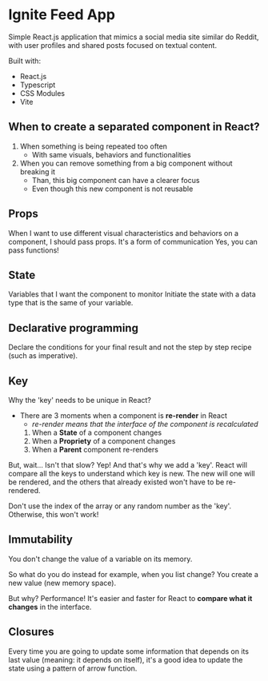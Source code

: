 #  Ignite Feed App

Simple React.js application that mimics a social media site similar do Reddit, with user profiles and shared posts focused on textual content. 

Built with:
- React.js
- Typescript
- CSS Modules
- Vite

## When to create a separated component in React?

1. When something is being repeated too often
   - With same visuals, behaviors and functionalities
2. When you can remove something from a big component without breaking it
   - Than, this big component can have a clearer focus
   - Even though this new component is not reusable

## Props

When I want to use different visual characteristics and behaviors on a component, I should pass props. 
It's a form of communication
Yes, you can pass functions!


## State

Variables that I want the component to monitor
Initiate the state with a data type that is the same of your variable.


## Declarative programming

Declare the conditions for your final result and not the step by step recipe (such as imperative).

## Key

Why the 'key' needs to be unique in React?

- There are 3 moments when a component is **re-render** in React
  * *re-render means that the interface of the component is recalculated*
  1. When a **State** of a component changes
  2. When a **Propriety** of a component changes
  3. When a **Parent** component re-renders

But, wait... Isn't that slow?
Yep! And that's why we add a 'key'. 
React will compare all the keys to understand which key is new. The new will one will be rendered, and the others that already existed won't have to be re-rendered.

Don't use the index of the array or any random number as the 'key'. Otherwise, this won't work!

## Immutability

You don't change the value of a variable on its memory.

So what do you do instead for example, when you list change?
You create a new value (new memory space).

But why? Performance! It's easier and faster for React to **compare what it changes** in the interface.

## Closures

Every time you are going to update some information that depends on its last value (meaning: it depends on itself), it's a good idea to update the state using a pattern of arrow function.
